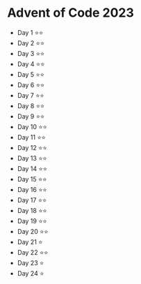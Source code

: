 # Advent of Code 2023

- Day 1 ⭐⭐
- Day 2 ⭐⭐
- Day 3 ⭐⭐
- Day 4 ⭐⭐
- Day 5 ⭐⭐
- Day 6 ⭐⭐
- Day 7 ⭐⭐
- Day 8 ⭐⭐
- Day 9 ⭐⭐
- Day 10 ⭐⭐
- Day 11 ⭐⭐
- Day 12 ⭐⭐
- Day 13 ⭐⭐
- Day 14 ⭐⭐
- Day 15 ⭐⭐
- Day 16 ⭐⭐
- Day 17 ⭐⭐
- Day 18 ⭐⭐
- Day 19 ⭐⭐
- Day 20 ⭐⭐
- Day 21 ⭐
- Day 22 ⭐⭐
- Day 23 ⭐
- Day 24 ⭐
